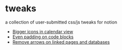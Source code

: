 # tweaks
a collection of user-submitted css/js tweaks for notion

* [Bigger icons in calendar view](Bigger%20icons%20in%20calendar%20view.md)
* [Even padding on code blocks](even20%padding20%on20%code20%blocks.md)
* [Remove arrows on linked pages and databases](remove%20arrows%20on%20linked%20pages%20and%20databases.md)